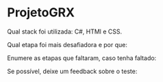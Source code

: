 # ProjetoGRX

Qual stack foi utilizada:
C#, HTMl e CSS.

Qual etapa foi mais desafiadora e por que:



Enumere as etapas que faltaram, caso tenha faltado:



Se possível, deixe um feedback sobre o teste:


